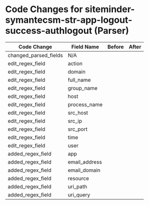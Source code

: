 # Code Changes for siteminder-symantecsm-str-app-logout-success-authlogout (Parser)

| Code Change | Field Name | Before | After |
|-------------|------------|--------|-------|
| changed_parsed_fields | N/A |  |  |
| edit_regex_field | action |  |  |
| edit_regex_field | domain |  |  |
| edit_regex_field | full_name |  |  |
| edit_regex_field | group_name |  |  |
| edit_regex_field | host |  |  |
| edit_regex_field | process_name |  |  |
| edit_regex_field | src_host |  |  |
| edit_regex_field | src_ip |  |  |
| edit_regex_field | src_port |  |  |
| edit_regex_field | time |  |  |
| edit_regex_field | user |  |  |
| added_regex_field | app |  |  |
| added_regex_field | email_address |  |  |
| added_regex_field | email_domain |  |  |
| added_regex_field | resource |  |  |
| added_regex_field | uri_path |  |  |
| added_regex_field | uri_query |  |  |
